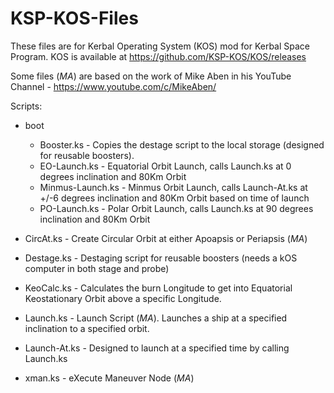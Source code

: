 # KSP-KOS-Files
These files are for Kerbal Operating System (KOS) mod for Kerbal Space Program. KOS is available at https://github.com/KSP-KOS/KOS/releases

Some files (*MA*) are based on the work of Mike Aben in his YouTube Channel - https://www.youtube.com/c/MikeAben/

Scripts:
* boot
  * Booster.ks - Copies the destage script to the local storage (designed for reusable boosters).
  * EO-Launch.ks - Equatorial Orbit Launch, calls Launch.ks at 0 degrees inclination and 80Km Orbit
  * Minmus-Launch.ks - Minmus Orbit Launch, calls Launch-At.ks at +/-6 degrees inclination and 80Km Orbit based on time of launch
  * PO-Launch.ks - Polar Orbit Launch, calls Launch.ks at 90 degrees inclination and 80Km Orbit

* CircAt.ks - Create Circular Orbit at either Apoapsis or Periapsis (*MA*)
* Destage.ks - Destaging script for reusable boosters (needs a kOS computer in both stage and probe)
* KeoCalc.ks - Calculates the burn Longitude to get into Equatorial Keostationary Orbit above a specific Longitude.
* Launch.ks - Launch Script (*MA*). Launches a ship at a specified inclination to a specified orbit.
* Launch-At.ks - Designed to launch at a specified time by calling Launch.ks
* xman.ks - eXecute Maneuver Node (*MA*)
